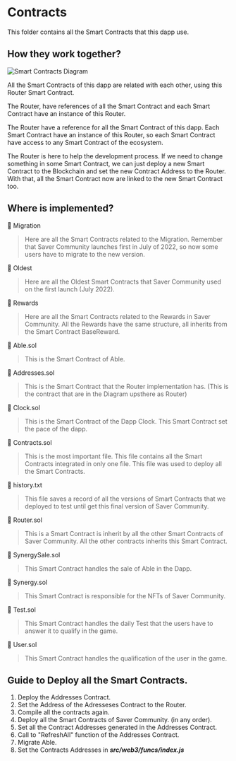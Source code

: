 # Contracts

This folder contains all the Smart Contracts that this dapp use.

## How they work together?

![Smart Contracts Diagram](https://i.ibb.co/mN7sQYd/Saver-Community-Contracts.png)

All the Smart Contracts of this dapp are related with each other, using this Router Smart Contract.

The Router, have references of all the Smart Contract and each Smart Contract have an instance of this Router.

The Router have a reference for all the Smart Contract of this dapp. Each Smart Contract have an instance of this Router, so each Smart Contract have access to any Smart Contract of the ecosystem.

The Router is here to help the development process. If we need to change something in some Smart Contract, we can just deploy a new Smart Contract to the Blockchain and set the new Contract Address to the Router. With that, all the Smart Contract now are linked to the new Smart Contract too.

## Where is implemented?
📁 Migration
> Here are all the Smart Contracts related to the Migration. Remember that Saver Community launches first in July of 2022, so now some users have to migrate to the new version.

📁 Oldest
> Here are all the Oldest Smart Contracts that Saver Community used on the first launch (July 2022).

📁 Rewards
> Here are all the Smart Contracts related to the Rewards in Saver Community. All the Rewards have the same structure, all inherits from the Smart Contract BaseReward.

📄 Able.sol
> This is the Smart Contract of Able.

📄 Addresses.sol
> This is the Smart Contract that the Router implementation has. (This is the contract that are in the Diagram upsthere as Router)

📄 Clock.sol
> This is the Smart Contract of the Dapp Clock. This Smart Contract set the pace of the dapp.

📄 Contracts.sol
> This is the most important file. This file contains all the Smart Contracts integrated in only one file. This file was used to deploy all the Smart Contracts.

📄 history.txt
> This file saves a record of all the versions of Smart Contracts that we deployed to test until get this final version of Saver Community.

📄 Router.sol
> This is a Smart Contract is inherit by all the other Smart Contracts of Saver Community. All the other contracts inherits this Smart Contract.

📄 SynergySale.sol
> This Smart Contract handles the sale of Able in the Dapp.

📄 Synergy.sol
> This Smart Contract is responsible for the NFTs of Saver Community.

📄 Test.sol
> This Smart Contract handles the daily Test that the users have to answer it to qualify in the game.

📄 User.sol
> This Smart Contract handles the qualification of the user in the game.

## Guide to Deploy all the Smart Contracts.
1. Deploy the Addresses Contract.
2. Set the Address of the Adresseses Contract to the Router.
3. Compile all the contracts again.
4. Deploy all the Smart Contracts of Saver Community. (in any order).
5. Set all the Contract Addresses generated in the Addresses Contract.
6. Call to "RefreshAll" function of the Addresses Contract.
7. Migrate Able.
8. Set the Contracts Addresses in ***src/web3/funcs/index.js***
